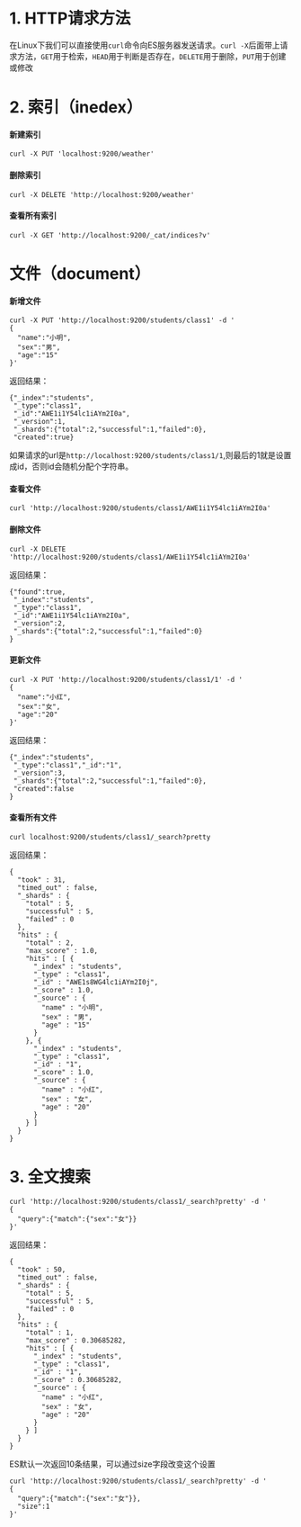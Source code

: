# 1. HTTP请求方法
在Linux下我们可以直接使用`curl`命令向ES服务器发送请求。`curl -X`后面带上请求方法，`GET`用于检索，`HEAD`用于判断是否存在，`DELETE`用于删除，`PUT`用于创建或修改

# 2. 索引（inedex）
#### 新建索引
```
curl -X PUT 'localhost:9200/weather'
```

#### 删除索引
```
curl -X DELETE 'http://localhost:9200/weather'
```

#### 查看所有索引
```
curl -X GET 'http://localhost:9200/_cat/indices?v'
```
# 文件（document）
#### 新增文件
```
curl -X PUT 'http://localhost:9200/students/class1' -d '
{
  "name":"小明",
  "sex":"男",
  "age":"15"
}'
```
返回结果：
```
{"_index":"students",
 "_type":"class1",
 "_id":"AWE1i1Y54lc1iAYm2I0a",
 "_version":1,
 "_shards":{"total":2,"successful":1,"failed":0},
 "created":true}
```
如果请求的url是`http://localhost:9200/students/class1/1`,则最后的1就是设置成id，否则id会随机分配个字符串。

#### 查看文件
```
curl 'http://localhost:9200/students/class1/AWE1i1Y54lc1iAYm2I0a'
```

#### 删除文件
```
curl -X DELETE 'http://localhost:9200/students/class1/AWE1i1Y54lc1iAYm2I0a'
```
返回结果：
```
{"found":true,
 "_index":"students",
 "_type":"class1",
 "_id":"AWE1i1Y54lc1iAYm2I0a",
 "_version":2,
 "_shards":{"total":2,"successful":1,"failed":0}
}
```

#### 更新文件
```
curl -X PUT 'http://localhost:9200/students/class1/1' -d '
{
  "name":"小红",
  "sex":"女",
  "age":"20"
}'
```
返回结果：
```
{"_index":"students",
 "_type":"class1","_id":"1",
 "_version":3,
 "_shards":{"total":2,"successful":1,"failed":0},
 "created":false
}
```

#### 查看所有文件
```
curl localhost:9200/students/class1/_search?pretty
```
返回结果：
```
{
  "took" : 31,
  "timed_out" : false,
  "_shards" : {
    "total" : 5,
    "successful" : 5,
    "failed" : 0
  },
  "hits" : {
    "total" : 2,
    "max_score" : 1.0,
    "hits" : [ {
      "_index" : "students",
      "_type" : "class1",
      "_id" : "AWE1s8WG4lc1iAYm2I0j",
      "_score" : 1.0,
      "_source" : {
        "name" : "小明",
        "sex" : "男",
        "age" : "15"
      }
    }, {
      "_index" : "students",
      "_type" : "class1",
      "_id" : "1",
      "_score" : 1.0,
      "_source" : {
        "name" : "小红",
        "sex" : "女",
        "age" : "20"
      }
    } ]
  }
}
```

# 3. 全文搜索
```
curl 'http://localhost:9200/students/class1/_search?pretty' -d '
{
  "query":{"match":{"sex":"女"}}
}'
```
返回结果：
```
{
  "took" : 50,
  "timed_out" : false,
  "_shards" : {
    "total" : 5,
    "successful" : 5,
    "failed" : 0
  },
  "hits" : {
    "total" : 1,
    "max_score" : 0.30685282,
    "hits" : [ {
      "_index" : "students",
      "_type" : "class1",
      "_id" : "1",
      "_score" : 0.30685282,
      "_source" : {
        "name" : "小红",
        "sex" : "女",
        "age" : "20"
      }
    } ]
  }
}
```
ES默认一次返回10条结果，可以通过size字段改变这个设置
```
curl 'http://localhost:9200/students/class1/_search?pretty' -d '
{
  "query":{"match":{"sex":"女"}},
  "size":1
}'
```


